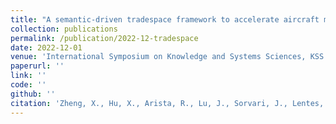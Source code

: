 ```yaml
---
title: "A semantic-driven tradespace framework to accelerate aircraft manufacturing system design"
collection: publications
permalink: /publication/2022-12-tradespace
date: 2022-12-01
venue: 'International Symposium on Knowledge and Systems Sciences, KSS 2022'
paperurl: ''
link: ''
code: ''
github: ''
citation: 'Zheng, X., Hu, X., Arista, R., Lu, J., Sorvari, J., Lentes, J., & Ubis, F. (2022).  &quot;A semantic-driven tradespace framework to accelerate aircraft manufacturing system design.&quot; <i> </i>'
---
```


